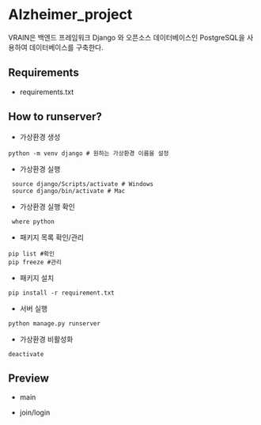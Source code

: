 # Alzheimer_project
VRAIN은 백엔드 프레임워크 Django 와 오픈소스 데이터베이스인 PostgreSQL을 사용하여 데이터베이스를 구축한다.

## Requirements
- requirements.txt

## How to runserver?
- 가상환경 생성
``` 
python -m venv django # 원하는 가상환경 이름을 설정
```
- 가상환경 실행
```
 source django/Scripts/activate # Windows
 source django/bin/activate # Mac
```
- 가상환경 실행 확인
```
 where python
```
- 패키지 목록 확인/관리
```
pip list #확인
pip freeze #관리
```
- 패키지 설치
```
pip install -r requirement.txt
```
- 서버 실행
```
python manage.py runserver
```
- 가상환경 비활성화
```
deactivate
```
## 
<!-- <p>
- ref 
https://wikidocs.net/53383
</p>

<p>
- Backend 진행상황: Django 기본틀 <br>
    - html 연결 <br>
    - model -> function의 Test model만 생성 <br>
    - admin : root2, 1234 a@a.com <br>
<br>
- PostgreSQL <BR>
    - https://www.enterprisedb.com/downloads/postgres-postgresql-downloads <br>
    - PostgreSQL <br>
    - Backend/settings.py <br>
        DATABASES = { <br>
            'default': { <br>
                'ENGINE': 'django.db.backends.postgresql', <br>
                'NAME': 'metrisdata',   >> 생성한 PostgreSQL DB 이름 <br>
                'USER': 'postgres',     >> 생성한 PostgreSQL DB user 이름 <br>
                'PASSWORD': 'pass1234', >> 생성한 PostgreSQL DB 패스워드 <br>
                'HOST': '127.0.0.1', <br>
                'PORT': '5432', <br>
            } <br>
        }
    <br>
    > python manage.py migrate <br>
     <br>
    - 새로운 DB에 연결 후엔 superuser 생성을 새로 해줘야 함 <br>
    - python manage.py createsuperuser <br>
     <br>
<br>
</p>
- .gitattributes : 임시모델 weight 저장 값(10/27 기준)
 -->


## Preview
- main

<!-- https://user-images.githubusercontent.com/84279479/141238377-3434c791-58af-4b6f-996d-492ecc2c91cc.mp4 -->

- join/login
